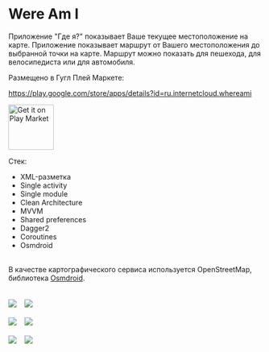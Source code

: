 # Were Am I

Приложение "Где я?" показывает Ваше текущее местоположение на карте.
Приложение показывает маршрут от Вашего местоположения до выбранной точки на карте.
Маршрут можно показать для пешехода, для велосипедиста или для автомобиля.

Размещено в Гугл Плей Маркете:

https://play.google.com/store/apps/details?id=ru.internetcloud.whereami

<a href="https://play.google.com/store/apps/details?id=ru.internetcloud.whereami">
<img src="/screenshots/GooglePlay.png" alt="Get it on Play Market" height="90"></a>

Стек:
- XML-разметка
- Single activity
- Single module
- Clean Architecture
- MVVM
- Shared preferences
- Dagger2
- Coroutines
- Osmdroid

<br/>
В качестве картографического сервиса используется OpenStreetMap, библиотека <a href="https://github.com/osmdroid/osmdroid">Osmdroid</a>.<br/>
<br/>
<br/>

<kbd>
  <img src="/screenshots/Splashscreen.png"> 
</kbd>
&#160;
<kbd>
  <img src="/screenshots/BogginiPark.png"> 
</kbd>

<br/>
<br/>

<kbd>
  <img src="/screenshots/Address.png"> 
</kbd>
&#160;
<kbd>
  <img src="/screenshots/Foot.png"> 
</kbd>

<br/>
<br/>

<kbd>
  <img src="/screenshots/Bike.png"> 
</kbd>
&#160;
<kbd>
  <img src="/screenshots/Car.png"> 
</kbd>

<br/>
<br/>

